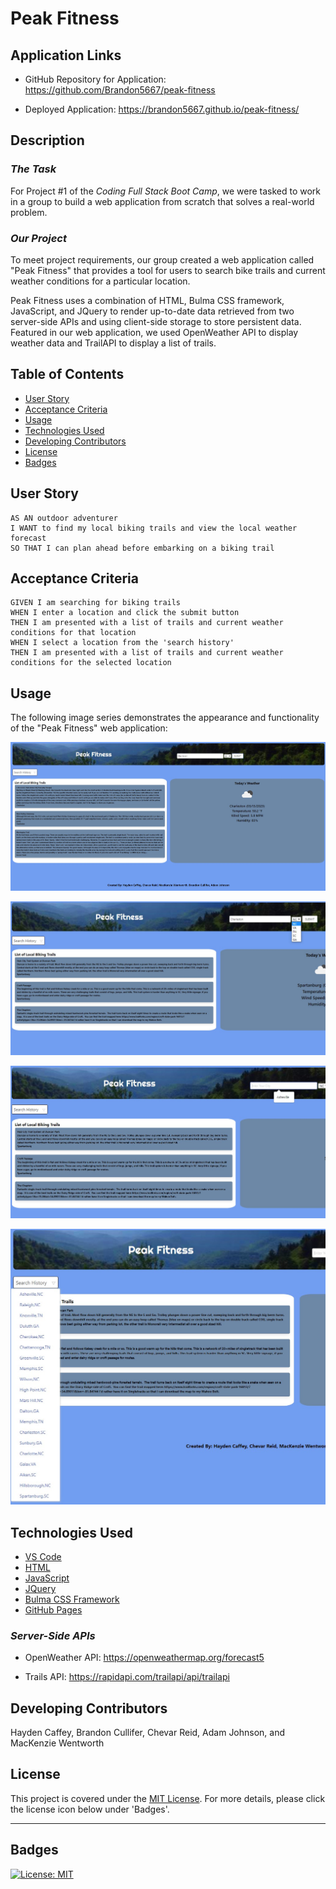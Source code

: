 # Peak Fitness 


## Application Links

* GitHub Repository for Application: https://github.com/Brandon5667/peak-fitness

* Deployed Application: https://brandon5667.github.io/peak-fitness/


## Description

### *The Task*

For Project #1 of the *Coding Full Stack Boot Camp*, we were tasked to work in a group to build a web application from scratch that solves a real-world problem.

### *Our Project*

To meet project requirements, our group created a web application called "Peak Fitness" that provides a tool for users to search bike trails and current weather conditions for a particular location. 

Peak Fitness uses a combination of HTML, Bulma CSS framework, JavaScript, and JQuery to render up-to-date data retrieved from two server-side APIs and using client-side storage to store persistent data. Featured in our web application, we used OpenWeather API to display weather data and TrailAPI to display a list of trails.


## Table of Contents 

- [User Story](#user-story)
- [Acceptance Criteria](#acceptance-criteria)
- [Usage](#usage)
- [Technologies Used](#technologies-used)
- [Developing Contributors](#developing-contributors)
- [License](#license)
- [Badges](#badges)


## User Story

```
AS AN outdoor adventurer
I WANT to find my local biking trails and view the local weather forecast
SO THAT I can plan ahead before embarking on a biking trail
```


## Acceptance Criteria

```
GIVEN I am searching for biking trails
WHEN I enter a location and click the submit button
THEN I am presented with a list of trails and current weather conditions for that location
WHEN I select a location from the 'search history'
THEN I am presented with a list of trails and current weather conditions for the selected location
```


## Usage

The following image series demonstrates the appearance and functionality of the "Peak Fitness" web application:

![An image of the web application for Peak Fitness that displays a list of biking trails and current weather conditions based on the user's input once a location is submitted.](./assets/images/data-display.jpg)

![An image of the state-dropdown menu featured on Peak Fitness web application.](./assets/images/statedropdown.jpg)

![An image of the autofill suggestion for the search input form featured on Peak Fitness web application.](./assets/images/autofill.jpg)

![An image of the 'search history' dropdown menu featured on Peak Fitness web application.](./assets/images/HistorySearch.jpg)


## Technologies Used

* [VS Code](https://code.visualstudio.com/)
* [HTML](https://www.w3schools.com/html/)
* [JavaScript](https://www.w3schools.com/js/)
* [JQuery](https://jquery.com/)
* [Bulma CSS Framework](https://bulma.io/)
* [GitHub Pages](https://pages.github.com/)

### *Server-Side APIs*

* OpenWeather API: https://openweathermap.org/forecast5

* Trails API: https://rapidapi.com/trailapi/api/trailapi


## Developing Contributors

Hayden Caffey, Brandon Cullifer, Chevar Reid, Adam Johnson, and MacKenzie Wentworth


## License
This project is covered under the [MIT License](./LICENSE). For more details, please click the license icon below under 'Badges'.

---

## Badges

[![License: MIT](https://img.shields.io/badge/License-MIT-yellow.svg)](https://opensource.org/licenses/MIT)